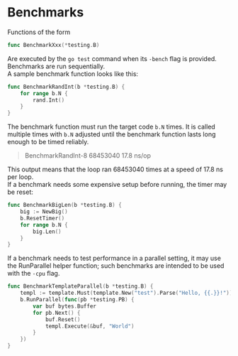 # Benchmarks
Functions of the form

```go
func BenchmarkXxx(*testing.B)
```

Are executed by the `go test` command when its `-bench` flag is provided. 
Benchmarks are run sequentially.  
A sample benchmark function looks like this:  

```go
func BenchmarkRandInt(b *testing.B) {
    for range b.N {
        rand.Int()
    }
}
```

The benchmark function must run the target code `b.N` times. It is called 
multiple times with `b.N` adjusted until the benchmark function lasts long 
enough to be timed reliably.  
  
> BenchmarkRandInt-8   	68453040	        17.8 ns/op

This output means that the loop ran 68453040 times at a speed of 17.8 ns 
per loop.  
If a benchmark needs some expensive setup before running, the timer may be
reset:  

```go
func BenchmarkBigLen(b *testing.B) {
    big := NewBig()
    b.ResetTimer()
    for range b.N {
        big.Len()
    }
}
```

If a benchmark needs to test performance in a parallel setting, it may use 
the RunParallel helper function; such benchmarks are intended to be used 
with the `-cpu` flag.  

```go
func BenchmarkTemplateParallel(b *testing.B) {
    templ := template.Must(template.New("test").Parse("Hello, {{.}}!"))
    b.RunParallel(func(pb *testing.PB) {
        var buf bytes.Buffer
        for pb.Next() {
            buf.Reset()
            templ.Execute(&buf, "World")
        }
    })
}
```
